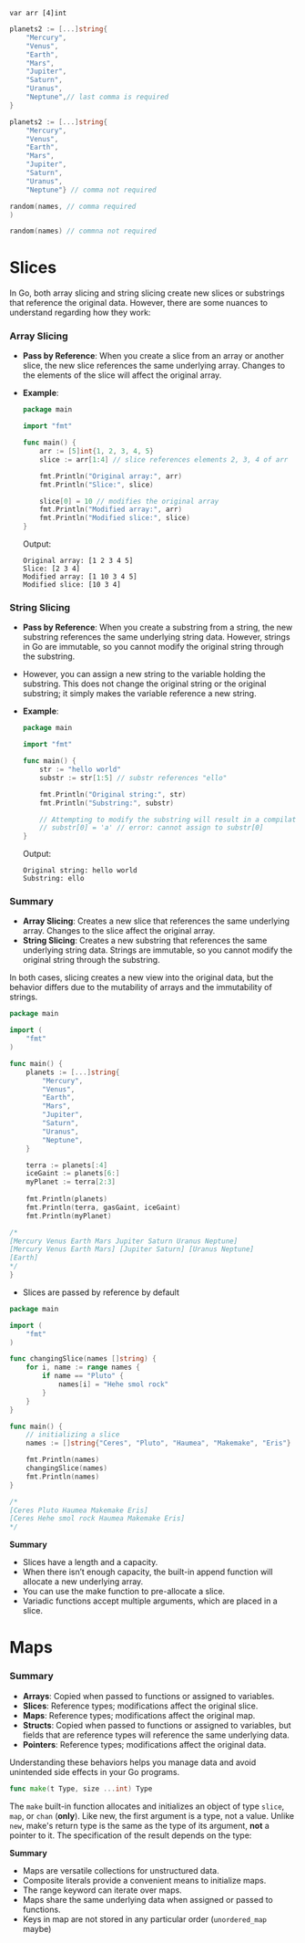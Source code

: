`var arr [4]int`
```go
planets2 := [...]string{ 
	"Mercury",
	"Venus",
	"Earth",
	"Mars",
	"Jupiter",
	"Saturn",
	"Uranus",
	"Neptune",// last comma is required
} 

planets2 := [...]string{ 
	"Mercury",
	"Venus",
	"Earth",
	"Mars",
	"Jupiter",
	"Saturn",
	"Uranus",
	"Neptune"} // comma not required 

random(names, // comma required
)

random(names) // commna not required
```

# Slices
In Go, both array slicing and string slicing create new slices or substrings that reference the original data. However, there are some nuances to understand regarding how they work:

### Array Slicing

- **Pass by Reference**: When you create a slice from an array or another slice, the new slice references the same underlying array. Changes to the elements of the slice will affect the original array.
- **Example**:

  ```go
  package main

  import "fmt"

  func main() {
      arr := [5]int{1, 2, 3, 4, 5}
      slice := arr[1:4] // slice references elements 2, 3, 4 of arr

      fmt.Println("Original array:", arr)
      fmt.Println("Slice:", slice)

      slice[0] = 10 // modifies the original array
      fmt.Println("Modified array:", arr)
      fmt.Println("Modified slice:", slice)
  }
  ```

  Output:
  ```
  Original array: [1 2 3 4 5]
  Slice: [2 3 4]
  Modified array: [1 10 3 4 5]
  Modified slice: [10 3 4]
  ```

### String Slicing

- **Pass by Reference**: When you create a substring from a string, the new substring references the same underlying string data. However, strings in Go are immutable, so you cannot modify the original string through the substring.
- However, you can assign a new string to the variable holding the substring. This does not change the original string or the original substring; it simply makes the variable reference a new string.
- **Example**:

  ```go
  package main

  import "fmt"

  func main() {
      str := "hello world"
      substr := str[1:5] // substr references "ello"

      fmt.Println("Original string:", str)
      fmt.Println("Substring:", substr)

      // Attempting to modify the substring will result in a compilation error
      // substr[0] = 'a' // error: cannot assign to substr[0]
  }
  ```

  Output:
  ```
  Original string: hello world
  Substring: ello
  ```

### Summary

- **Array Slicing**: Creates a new slice that references the same underlying array. Changes to the slice affect the original array.
- **String Slicing**: Creates a new substring that references the same underlying string data. Strings are immutable, so you cannot modify the original string through the substring.

In both cases, slicing creates a new view into the original data, but the behavior differs due to the mutability of arrays and the immutability of strings.

```go
package main

import (
	"fmt"
)

func main() {
	planets := [...]string{
		"Mercury",
		"Venus",
		"Earth",
		"Mars",
		"Jupiter",
		"Saturn",
		"Uranus",
		"Neptune",
	}

	terra := planets[:4]
	iceGaint := planets[6:]
	myPlanet := terra[2:3]
	 
	fmt.Println(planets)
	fmt.Println(terra, gasGaint, iceGaint)
	fmt.Println(myPlanet)

/*
[Mercury Venus Earth Mars Jupiter Saturn Uranus Neptune]
[Mercury Venus Earth Mars] [Jupiter Saturn] [Uranus Neptune]
[Earth]
*/
}
```

- Slices are passed by reference by default
```go
package main

import (
	"fmt"
)

func changingSlice(names []string) {
	for i, name := range names {
		if name == "Pluto" {
			names[i] = "Hehe smol rock"
		}
	}
}

func main() {
	// initializing a slice
	names := []string{"Ceres", "Pluto", "Haumea", "Makemake", "Eris"}

	fmt.Println(names)
	changingSlice(names)
	fmt.Println(names)
}

/*
[Ceres Pluto Haumea Makemake Eris]
[Ceres Hehe smol rock Haumea Makemake Eris]
*/
```

**Summary**
- Slices have a length and a capacity. 
- When there isn’t enough capacity, the built-in append function will allocate a new underlying array. 
- You can use the make function to pre-allocate a slice. 
- Variadic functions accept multiple arguments, which are placed in a slice.

# Maps

### Summary

- **Arrays**: Copied when passed to functions or assigned to variables.
- **Slices**: Reference types; modifications affect the original slice.
- **Maps**: Reference types; modifications affect the original map.
- **Structs**: Copied when passed to functions or assigned to variables, but fields that are reference types will reference the same underlying data.
- **Pointers**: Reference types; modifications affect the original data.

Understanding these behaviors helps you manage data and avoid unintended side effects in your Go programs.

```go
func make(t Type, size ...int) Type
```

The `make` built-in function allocates and initializes an object of type `slice`, `map`, or `chan` (**only**). Like new, the first argument is a type, not a value. Unlike `new`, make's return type is the same as the type of its argument, **not** a pointer to it. The specification of the result depends on the type:

**Summary**
- Maps are versatile collections for unstructured data. 
- Composite literals provide a convenient means to initialize maps. 
- The range keyword can iterate over maps. 
- Maps share the same underlying data when assigned or passed to functions.
- Keys in map are not stored in any particular order (`unordered_map` maybe)






